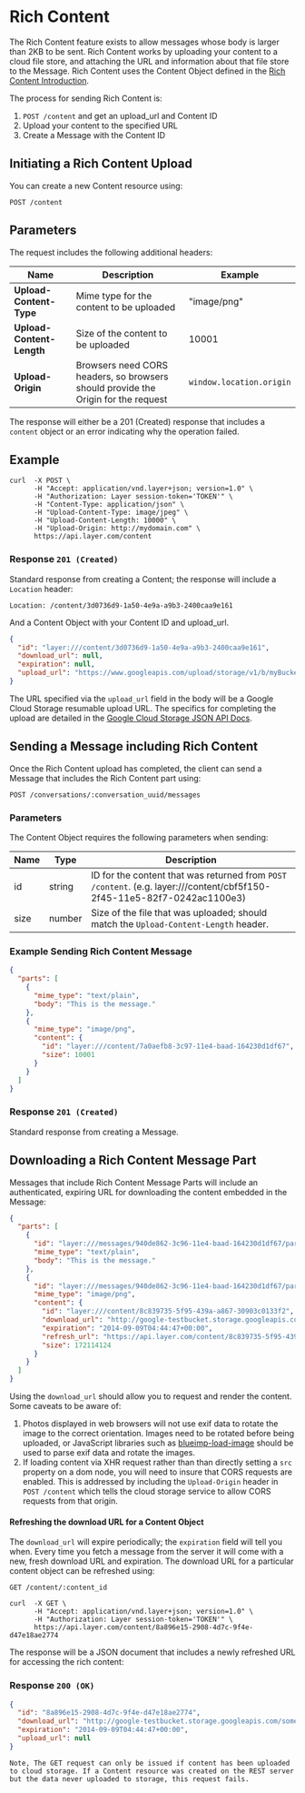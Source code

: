 # Rich Content

The Rich Content feature exists to allow messages whose body is larger than 2KB to be sent.  Rich Content works by uploading your content to a cloud file store, and attaching the URL and information about that file store to the Message.  Rich Content uses the Content Object defined in the [Rich Content Introduction](introduction#rich-content).

The process for sending Rich Content is:

1. `POST /content` and get an upload_url and Content ID
2. Upload your content to the specified URL
3. Create a Message with the Content ID

## Initiating a Rich Content Upload

You can create a new Content resource using:

```request
POST /content
```

## Parameters

The request includes the following additional headers:

| Name   | Description | Example |
|---------|-------------|---------|
| **Upload-Content-Type**   | Mime type for the content to be uploaded | "image/png" |
| **Upload-Content-Length** | Size of the content to be uploaded | 10001 |
| **Upload-Origin** | Browsers need CORS headers, so browsers should provide the Origin for the request | `window.location.origin` |

The response will either be a 201 (Created) response that includes a `content` object or an error indicating why the operation failed.

## Example

```console
curl  -X POST \
      -H "Accept: application/vnd.layer+json; version=1.0" \
      -H "Authorization: Layer session-token='TOKEN'" \
      -H "Content-Type: application/json" \
      -H "Upload-Content-Type: image/jpeg" \
      -H "Upload-Content-Length: 10000" \
      -H "Upload-Origin: http://mydomain.com" \
      https://api.layer.com/content
```

### Response `201 (Created)`

Standard response from creating a Content; the response will include a `Location` header:

```text
Location: /content/3d0736d9-1a50-4e9a-a9b3-2400caa9e161
```

And a Content Object with your Content ID and upload_url.

```json
{
  "id": "layer:///content/3d0736d9-1a50-4e9a-a9b3-2400caa9e161",
  "download_url": null,
  "expiration": null,
  "upload_url": "https://www.googleapis.com/upload/storage/v1/b/myBucket/o?uploadType=resumable&upload_id=xa298sd_sdlkj2"
}
```

The URL specified via the `upload_url` field in the body will be a Google Cloud Storage resumable upload URL. The specifics for completing the upload are detailed in the [Google Cloud Storage JSON API Docs](https://cloud.google.com/storage/docs/json_api/v1/how-tos/upload#resumable).

## Sending a Message including Rich Content

Once the Rich Content upload has completed, the client can send a Message that includes the Rich Content part using:

```request
POST /conversations/:conversation_uuid/messages
```

### Parameters

The Content Object requires the following parameters when sending:

| Name   | Type | Description |
|---------|-------------|---------|
| id   | string | ID for the content that was returned from `POST /content`.  (e.g. layer:///content/cbf5f150-2f45-11e5-82f7-0242ac1100e3) |
| size | number | Size of the file that was uploaded; should match the `Upload-Content-Length` header. |

### Example Sending Rich Content Message

```json
{
  "parts": [
    {
      "mime_type": "text/plain",
      "body": "This is the message."
    },
    {
      "mime_type": "image/png",
      "content": {
        "id": "layer:///content/7a0aefb8-3c97-11e4-baad-164230d1df67",
        "size": 10001
      }
    }
  ]
}
```

### Response `201 (Created)`

Standard response from creating a Message.

## Downloading a Rich Content Message Part

Messages that include Rich Content Message Parts will include an authenticated, expiring URL for downloading the content embedded in the Message:

```json
{
  "parts": [
    {
      "id": "layer:///messages/940de862-3c96-11e4-baad-164230d1df67/parts/0",
      "mime_type": "text/plain",
      "body": "This is the message."
    },
    {
      "id": "layer:///messages/940de862-3c96-11e4-baad-164230d1df67/parts/1",
      "mime_type": "image/png",
      "content": {
        "id": "layer:///content/8c839735-5f95-439a-a867-30903c0133f2",
        "download_url": "http://google-testbucket.storage.googleapis.com/testdata.txt?GoogleAccessId=1234567890123@developer.gserviceaccount.com&Expires=1331155464&Signature=BClz9e4UA2MRRDX62TPd8sNpUCxVsqUDG3YGPWvPcwN%2BmWBPqwgUYcOSszCPlgWREeF7oPGowkeKk7J4WApzkzxERdOQmAdrvshKSzUHg8Jqp1lw9tbiJfE2ExdOOIoJVmGLoDeAGnfzCd4fTsWcLbal9sFpqXsQI8IQi1493mw%3D",
        "expiration": "2014-09-09T04:44:47+00:00",
        "refresh_url": "https://api.layer.com/content/8c839735-5f95-439a-a867-30903c0133f2",
        "size": 172114124
      }
    }
  ]
}
```

Using the `download_url` should allow you to request and render the content.  Some caveats to be aware of:

1. Photos displayed in web browsers will not use exif data to rotate the image to the correct orientation.  Images need to be rotated before being uploaded, or JavaScript libraries such as [blueimp-load-image](https://github.com/blueimp/JavaScript-Load-Image) should be used to parse exif data and rotate the images.
2. If loading content via XHR request rather than  than directly setting a `src` property on a dom node, you will need to insure that CORS requests are enabled.  This is addressed by including the `Upload-Origin` header in `POST /content` which tells the cloud storage service to allow CORS requests from that origin.


#### Refreshing the download URL for a Content Object

The `download_url` will expire periodically; the `expiration` field will tell you when.  Every time you fetch a message from the server it will come with a new, fresh download URL and expiration. The download URL for a particular content object can be refreshed using:

```request
GET /content/:content_id
```

```console
curl  -X GET \
      -H "Accept: application/vnd.layer+json; version=1.0" \
      -H "Authorization: Layer session-token='TOKEN'" \
      https://api.layer.com/content/8a896e15-2908-4d7c-9f4e-d47e18ae2774
```

The response will be a JSON document that includes a newly refreshed URL for accessing the rich content:

### Response `200 (OK)`

```json
{
  "id": "8a896e15-2908-4d7c-9f4e-d47e18ae2774",
  "download_url": "http://google-testbucket.storage.googleapis.com/some/download/path",
  "expiration": "2014-09-09T04:44:47+00:00",
  "upload_url": null
}
```

```emphasis
Note, The GET request can only be issued if content has been uploaded to cloud storage. If a Content resource was created on the REST server but the data never uploaded to storage, this request fails.
```
